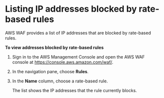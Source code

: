 # Listing IP addresses blocked by rate\-based rules<a name="listing-managed-ips"></a>

AWS WAF provides a list of IP addresses that are blocked by rate\-based rules\.<a name="listing-managed-ips-procedure"></a>

**To view addresses blocked by rate\-based rules**

1. Sign in to the AWS Management Console and open the AWS WAF console at [https://console\.aws\.amazon\.com/waf/](https://console.aws.amazon.com/waf/)\. 

1. In the navigation pane, choose **Rules**\.

1. In the **Name** column, choose a rate\-based rule\.

   The list shows the IP addresses that the rule currently blocks\.